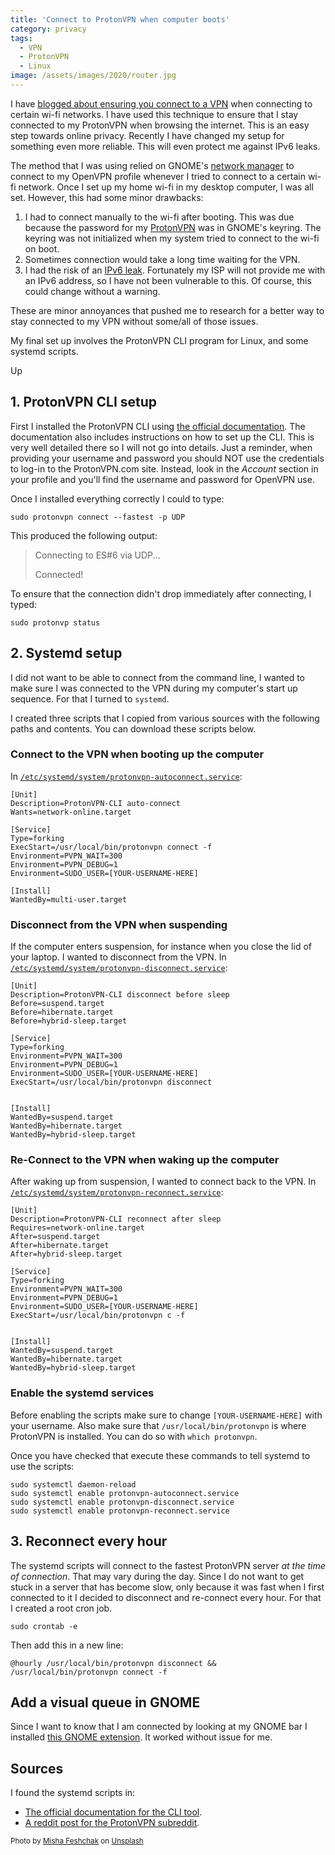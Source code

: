 ```yaml
---
title: 'Connect to ProtonVPN when computer boots'
category: privacy
tags:
  - VPN
  - ProtonVPN
  - Linux
image: /assets/images/2020/router.jpg
---
```

I have [blogged about ensuring you connect to a VPN](/privacy/2019/12/27/network-editor/) when
connecting to certain wi-fi networks. I have used this technique to ensure that I stay connected to
my ProtonVPN when browsing the internet. This is an easy step towards online privacy. Recently I
have changed my setup for something even more reliable. This will even protect me against IPv6
leaks.

<!-- more -->

The method that I was using relied on GNOME's [network manager](https://wiki.gnome.org/action/show/Projects/NetworkManager/Features)
to connect to my OpenVPN profile whenever I tried to connect to a certain wi-fi network. Once I set
up my home wi-fi in my desktop computer, I was all set. However, this had some minor drawbacks:

  1. I had to connect manually to the wi-fi after booting. This was due because the password for my
  [ProtonVPN](https://protonvpn.com) was in GNOME's keyring. The keyring was not initialized when my
  system tried to connect to the wi-fi on boot.
  1. Sometimes connection would take a long time waiting for the VPN.
  1. I had the risk of an [IPv6 leak](https://protonvpn.com/support/prevent-ipv6-vpn-leaks/).
  Fortunately my ISP will not provide me with an IPv6 address, so I have not been vulnerable to
  this. Of course, this could change without a warning.

These are minor annoyances that pushed me to research for a better way to stay connected to my VPN
without some/all of those issues.

My final set up involves the ProtonVPN CLI program for Linux, and some systemd scripts.

Up
## 1. ProtonVPN CLI setup
First I installed the ProtonVPN CLI using [the official documentation](https://protonvpn.com/support/linux-vpn-tool/).
The documentation also includes instructions on how to set up the CLI. This is very well detailed
there so I will not go into details. Just a reminder, when providing your username and password you
should NOT use the credentials to log-in to the ProtonVPN.com site. Instead, look in the _Account_
section in your profile and you'll find the username and password for OpenVPN use.

Once I installed everything correctly I could to type:

```
sudo protonvpn connect --fastest -p UDP
```

This produced the following output:

> Connecting to ES#6 via UDP...
>
> Connected!

To ensure that the connection didn't drop immediately after connecting, I typed:

```
sudo protonvp status
```
## 2. Systemd setup
I did not want to be able to connect from the command line, I wanted to make sure I was connected to
the VPN during my computer's start up sequence. For that I turned to `systemd`.

I created three scripts that I copied from various sources with the following paths and contents.
You can download these scripts below.

### Connect to the VPN when booting up the computer
In [`/etc/systemd/system/protonvpn-autoconnect.service`](/assets/files/protonvpn-autoconnect.service):

```
[Unit]
Description=ProtonVPN-CLI auto-connect
Wants=network-online.target

[Service]
Type=forking
ExecStart=/usr/local/bin/protonvpn connect -f
Environment=PVPN_WAIT=300
Environment=PVPN_DEBUG=1
Environment=SUDO_USER=[YOUR-USERNAME-HERE]

[Install]
WantedBy=multi-user.target
```

### Disconnect from the VPN when suspending
If the computer enters suspension, for instance when you close the lid of your laptop. I wanted
to disconnect from the VPN.
In [`/etc/systemd/system/protonvpn-disconnect.service`](/etc/systemd/system/protonvpn-disconnect.service):

```
[Unit]
Description=ProtonVPN-CLI disconnect before sleep
Before=suspend.target
Before=hibernate.target
Before=hybrid-sleep.target

[Service]
Type=forking
Environment=PVPN_WAIT=300
Environment=PVPN_DEBUG=1
Environment=SUDO_USER=[YOUR-USERNAME-HERE]
ExecStart=/usr/local/bin/protonvpn disconnect


[Install]
WantedBy=suspend.target
WantedBy=hibernate.target
WantedBy=hybrid-sleep.target
```

### Re-Connect to the VPN when waking up the computer
After waking up from suspension, I wanted to connect back to the VPN.
In [`/etc/systemd/system/protonvpn-reconnect.service`](/etc/systemd/system/protonvpn-reconnect.service):

```
[Unit]
Description=ProtonVPN-CLI reconnect after sleep
Requires=network-online.target
After=suspend.target
After=hibernate.target
After=hybrid-sleep.target

[Service]
Type=forking
Environment=PVPN_WAIT=300
Environment=PVPN_DEBUG=1
Environment=SUDO_USER=[YOUR-USERNAME-HERE]
ExecStart=/usr/local/bin/protonvpn c -f


[Install]
WantedBy=suspend.target
WantedBy=hibernate.target
WantedBy=hybrid-sleep.target
```

### Enable the systemd services
Before enabling the scripts make sure to change `[YOUR-USERNAME-HERE]` with your username. Also make
sure that `/usr/local/bin/protonvpn` is where ProtonVPN is installed. You can do so with
`which protonvpn`.

Once you have checked that execute these commands to tell systemd to use the scripts:

```
sudo systemctl daemon-reload
sudo systemctl enable protonvpn-autoconnect.service
sudo systemctl enable protonvpn-disconnect.service
sudo systemctl enable protonvpn-reconnect.service
```

## 3. Reconnect every hour
The systemd scripts will connect to the fastest ProtonVPN server _at the time of connection_. That
may vary during the day. Since I do not want to get stuck in a server that has become slow, only
because it was fast when I first connected to it I decided to disconnect and re-connect every hour.
For that I created a root cron job.

```
sudo crontab -e
```

Then add this in a new line:

```
@hourly /usr/local/bin/protonvpn disconnect && /usr/local/bin/protonvpn connect -f
``` 

## Add a visual queue in GNOME
Since I want to know that I am connected by looking at my GNOME bar I installed
[this GNOME extension](https://extensions.gnome.org/extension/3133/protonvpn-status/). It worked
without issue for me.

## Sources
I found the systemd scripts in:
  - [The official documentation for the CLI tool](https://github.com/ProtonVPN/linux-cli/blob/master/USAGE.md#via-systemd-service).
  - [A reddit post for the ProtonVPN subreddit](https://www.reddit.com/r/ProtonVPN/comments/i2f7j5/solution_to_reconnecting_protonvpn_after/).

<small>Photo by <a href="https://unsplash.com/@extaf_ms?utm_source=unsplash&amp;utm_medium=referral&amp;utm_content=creditCopyText">Misha Feshchak</a> on <a href="https://unsplash.com/s/photos/cybersecurity?utm_source=unsplash&amp;utm_medium=referral&amp;utm_content=creditCopyText">Unsplash</a></small>
